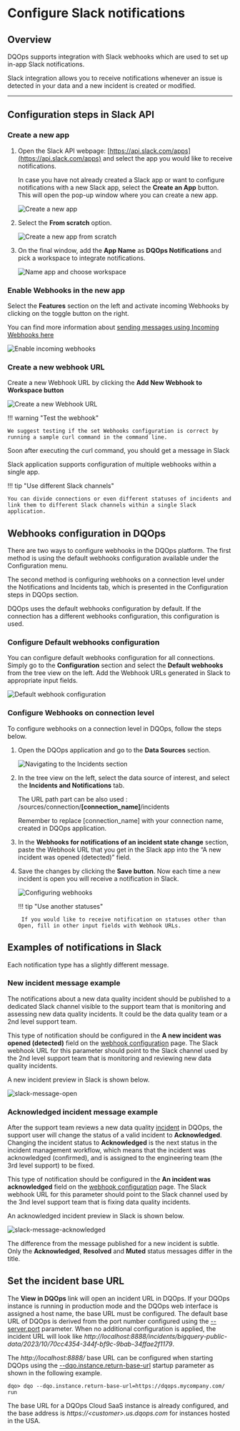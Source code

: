 # Configure Slack notifications

## Overview

DQOps supports integration with Slack webhooks which are used to set up in-app Slack notifications. 

Slack integration allows you to receive notifications whenever an issue is detected in your data and a new incident is created or modified.

---

## Configuration steps in Slack API

### **Create a new app**

1. Open the Slack API webpage: [https://api.slack.com/apps](https://api.slack.com/apps) and select the app you would like to receive notifications.
    
    In case you have not already created a Slack app or want to configure notifications with a new Slack app, select the **Create an App** button. 
    This will open the pop-up window where you can create a new app.

    ![Create a new app](https://dqops.com/docs/images/working-with-dqo/incidents-and-notifications/configuring-slack-notifications/slack-api-1.png)

2. Select the **From scratch** option. 

    ![Create a new app from scratch](https://dqops.com/docs/images/working-with-dqo/incidents-and-notifications/configuring-slack-notifications/slack-api-2.png)

3. On the final window, add the **App Name** as **DQOps Notifications** and pick a workspace to integrate notifications.

    ![Name app and choose workspace](https://dqops.com/docs/images/working-with-dqo/incidents-and-notifications/configuring-slack-notifications/slack-api-3.png)


### **Enable Webhooks in the new app**

Select the **Features** section on the left and activate incoming Webhooks by clicking on the toggle button on the right.

You can find more information about [sending messages using Incoming Webhooks here](https://api.slack.com/messaging/webhooks)

![Enable incoming webhooks](https://dqops.com/docs/images/working-with-dqo/incidents-and-notifications/configuring-slack-notifications/activate-incoming-webhook.png)

### **Create a new webhook URL**

Create a new Webhook URL by clicking the **Add New Webhook to Workspace button**

![Create a new Webhook URL](https://dqops.com/docs/images/working-with-dqo/incidents-and-notifications/configuring-slack-notifications/copy-webhook.png)


!!! warning "Test the webhook"
       
    We suggest testing if the set Webhooks configuration is correct by running a sample curl command in the command line.
      
Soon after executing the curl command, you should get a message in Slack

Slack application supports configuration of multiple webhooks within a single app.

!!! tip "Use different Slack channels"
    
    You can divide connections or even different statuses of incidents and link them to different Slack channels within a single Slack application.


## Webhooks configuration in DQOps

There are two ways to configure webhooks in the DQOps platform. The first method is using the default webhooks 
configuration available under the Configuration menu.

The second method is configuring webhooks on a connection level under the Notifications and Incidents tab, which is presented
in the Configuration steps in DQOps section.

DQOps uses the default webhooks configuration by default. If the connection has a different webhooks configuration, this configuration is used.


### Configure Default webhooks configuration

You can configure default webhooks configuration for all connections.  
Simply go to the **Configuration** section and select the **Default webhooks** from the tree view on the left. Add the 
Webhook URLs generated in Slack to appropriate input fields. 

![Default webhook configuration](https://dqops.com/docs/images/working-with-dqo/incidents-and-notifications/configuring-slack-notifications/default-webhooks-page.png)


### Configure Webhooks on connection level

To configure webhooks on a connection level in DQOps, follow the steps below. 

1. Open the DQOps application and go to the **Data Sources** section.

    ![Navigating to the Incidents section](https://dqops.com/docs/images/working-with-dqo/incidents-and-notifications/configuring-slack-notifications/dqo-incidents.png)

2. In the tree view on the left, select the data source of interest, and select the **Incidents and Notifications** tab.

    The URL path part can be also used : /sources/connection/**[connection_name]**/incidents

    Remember to replace [connection_name] with your connection name, created in DQOps application.

3. In the **Webhooks for notifications of an incident state change** section, paste the Webhook URL that you get in the Slack app into the  “A new incident was opened (detected)” field. 

4. Save the changes by clicking the **Save button**. Now each time a new incident is open you will receive a notification in Slack.

    ![Configuring webhooks](https://dqops.com/docs/images/working-with-dqo/incidents-and-notifications/configuring-slack-notifications/webhook-fields.png)

    !!! tip "Use another statuses"

        If you would like to receive notification on statuses other than Open, fill in other input fields with Webhook URLs.

## Examples of notifications in Slack

Each notification type has a slightly different message.

### **New incident message example**
The notifications about a new data quality incident should be published to a dedicated Slack channel visible 
to the support team that is monitoring and assessing new data quality incidents. It could be the data quality team
or a 2nd level support team.

This type of notification should be configured in the **A new incident was opened (detected)** field on
the [webhook configuration](../webhooks/index.md) page. The Slack webhook URL for this parameter should
point to the Slack channel used by the 2nd level support team that is monitoring and reviewing new data quality incidents.

A new incident preview in Slack is shown below.

![slack-message-open](https://dqops.com/docs/images/working-with-dqo/incidents-and-notifications/configuring-slack-notifications/slack-message-open.png)

### **Acknowledged incident message example**
After the support team reviews a new data quality [incident](../../working-with-dqo/managing-data-quality-incidents-with-dqops.md) in DQOps,
the support user will change the status of a valid incident to **Acknowledged**.
Changing the incident status to **Acknowledged** is the next status in the incident management workflow, which means
that the incident was acknowledged (confirmed), and is assigned to the engineering team (the 3rd level support) to be fixed. 

This type of notification should be configured in the **An incident was acknowledged** field on
the [webhook configuration](../webhooks/index.md) page. The Slack webhook URL for this parameter should
point to the Slack channel used by the 3nd level support team that is fixing data quality incidents.

An acknowledged incident preview in Slack is shown below.

![slack-message-acknowledged](https://dqops.com/docs/images/working-with-dqo/incidents-and-notifications/configuring-slack-notifications/slack-message-acknowledged.png)

The difference from the message published for a new incident is subtle.
Only the **Acknowledged**, **Resolved** and **Muted** status messages differ in the title.


## Set the incident base URL

The **View in DQOps** link will open an incident URL in DQOps. If your DQOps instance is running in production mode
and the DQOps web interface is assigned a host name, the base URL must be configured. The default base URL of DQOps
is derived from the port number configured using the [--server.port](../../command-line-interface/dqo.md#--server.port) parameter.
When no additional configuration is applied, the incident URL will look like *http://localhost:8888/incidents/bigquery-public-data/2023/10/70cc4354-344f-bf9c-9bab-34ffae2f1179*.

The *http://localhost:8888/* base URL can be configured when starting DQOps using
the [--dqo.instance.return-base-url](../../command-line-interface/dqo.md#--dqo.instance.return-base-url) startup parameter
as shown in the following example.

```
dqo> dqo --dqo.instance.return-base-url=https://dqops.mycompany.com/ run
```

The base URL for a DQOps Cloud SaaS instance is already configured, 
and the base address is *https://&lt;customer&gt;.us.dqops.com* for instances hosted in the USA. 

